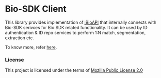 # Bio-SDK Client
This library provides implementation of [IBioAPI](https://github.com/mosip/commons/blob/master/kernel/kernel-biometrics-api/src/main/java/io/mosip/kernel/biometrics/spi/IBioApi.java) that internally connects with Bio-SDK serivces for Bio SDK related functionality. It can be used by ID authentication & ID repo services to perform 1:N match, segmentation, extraction etc.

To know more, refer [here](https://https://docs.mosip.io/1.2.0/biometrics/biometric-sdk).

### License
This project is licensed under the terms of [Mozilla Public License 2.0](https://github.com/mosip/mosip-platform/blob/master/LICENSE)
